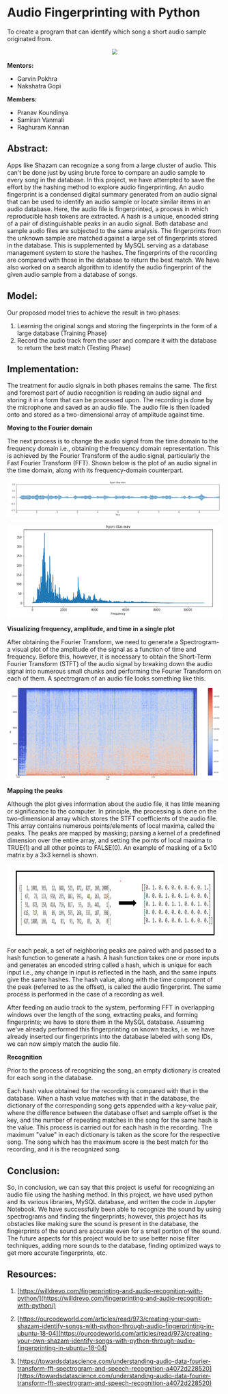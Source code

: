 # **Audio Fingerprinting with Python**

To create a program that can identify which song a short audio sample originated from.

<p align='center'>
<img src="https://github.com/IEEE-NITK/AudioFingerprinting/blob/main/Blog/Images/Thumbnail.png" style="zoom:80%;" />
</p>

**Mentors:**

- Garvin Pokhra
- Nakshatra Gopi

**Members:**

- Pranav Koundinya
- Samiran Vanmali
- Raghuram Kannan

## **Abstract:**

Apps like Shazam can recognize a song from a large cluster of audio. This can&#39;t be done just by using brute force to compare an audio sample to every song in the database. In this project, we have attempted to save the effort by the hashing method to explore audio fingerprinting. An audio fingerprint is a condensed digital summary generated from an audio signal that can be used to identify an audio sample or locate similar items in an audio database. Here, the audio file is fingerprinted, a process in which reproducible hash tokens are extracted. A hash is a unique, encoded string of a pair of distinguishable peaks in an audio signal. Both database and sample audio files are subjected to the same analysis. The fingerprints from the unknown sample are matched against a large set of fingerprints stored in the database. This is supplemented by MySQL serving as a database management system to store the hashes. The fingerprints of the recording are compared with those in the database to return the best match. We have also worked on a search algorithm to identify the audio fingerprint of the given audio sample from a database of songs.

## **Model:**

Our proposed model tries to achieve the result in two phases:

1. Learning the original songs and storing the fingerprints in the form of a large database (Training Phase)
2. Record the audio track from the user and compare it with the database to return the best match (Testing Phase)

## **Implementation:**

The treatment for audio signals in both phases remains the same. The first and foremost part of audio recognition is reading an audio signal and storing it in a form that can be processed upon. The recording is done by the microphone and saved as an audio file. The audio file is then loaded onto and stored as a two-dimensional array of amplitude against time.

**Moving to the Fourier domain**

The next process is to change the audio signal from the time domain to the frequency domain i.e., obtaining the frequency domain representation. This is achieved by the Fourier Transform of the audio signal, particularly the Fast Fourier Transform (FFT). Shown below is the plot of an audio signal in the time domain, along with its frequency-domain counterpart.

![](images/img1.png)

![](images/img2.png)

**Visualizing frequency, amplitude, and time in a single plot**

After obtaining the Fourier Transform, we need to generate a Spectrogram- a visual plot of the amplitude of the signal as a function of time and frequency. Before this, however, it is necessary to obtain the Short-Term Fourier Transform (STFT) of the audio signal by breaking down the audio signal into numerous small chunks and performing the Fourier Transform on each of them. A spectrogram of an audio file looks something like this.

![](images/img3.png)

**Mapping the peaks**

Although the plot gives information about the audio file, it has little meaning or significance to the computer. In principle, the processing is done on the two-dimensional array which stores the STFT coefficients of the audio file. This array contains numerous points/elements of local maxima, called the peaks. The peaks are mapped by masking; parsing a kernel of a predefined dimension over the entire array, and setting the points of local maxima to TRUE(1) and all other points to FALSE(0). An example of masking of a 5x10 matrix by a 3x3 kernel is shown.

![](images/img4.png)

For each peak, a set of neighboring peaks are paired with and passed to a hash function to generate a hash. A hash function takes one or more inputs and generates an encoded string called a hash, which is unique for each input i.e., any change in input is reflected in the hash, and the same inputs give the same hashes. The hash value, along with the time component of the peak (referred to as the offset), is called the audio fingerprint. The same process is performed in the case of a recording as well.

After feeding an audio track to the system, performing FFT in overlapping windows over the length of the song, extracting peaks, and forming fingerprints; we have to store them in the MySQL database. Assuming we&#39;ve already performed this fingerprinting on known tracks, i.e. we have already inserted our fingerprints into the database labeled with song IDs, we can now simply match the audio file.

**Recognition**

Prior to the process of recognizing the song, an empty dictionary is created for each song in the database.

Each hash value obtained for the recording is compared with that in the database. When a hash value matches with that in the database, the dictionary of the corresponding song gets appended with a key-value pair, where the difference between the database offset and sample offset is the key, and the number of repeating matches in the song for the same hash is the value. This process is carried out for each hash in the recording. The maximum &quot;value&quot; in each dictionary is taken as the score for the respective song. The song which has the maximum score is the best match for the recording, and it is the recognized song.

## **Conclusion:**

So, in conclusion, we can say that this project is useful for recognizing an audio file using the hashing method. In this project, we have used python and its various libraries, MySQL database, and written the code in Jupyter Notebook. We have successfully been able to recognize the sound by using spectrograms and finding the fingerprints; however, this project has its obstacles like making sure the sound is present in the database, the fingerprints of the sound are accurate even for a small portion of the sound. The future aspects for this project would be to use better noise filter techniques, adding more sounds to the database, finding optimized ways to get more accurate fingerprints, etc.

## **Resources:**

1. [https://willdrevo.com/fingerprinting-and-audio-recognition-with-python/](https://willdrevo.com/fingerprinting-and-audio-recognition-with-python/)

1. [https://ourcodeworld.com/articles/read/973/creating-your-own-shazam-identify-songs-with-python-through-audio-fingerprinting-in-ubuntu-18-04](https://ourcodeworld.com/articles/read/973/creating-your-own-shazam-identify-songs-with-python-through-audio-fingerprinting-in-ubuntu-18-04)
2. [https://towardsdatascience.com/understanding-audio-data-fourier-transform-fft-spectrogram-and-speech-recognition-a4072d228520](https://towardsdatascience.com/understanding-audio-data-fourier-transform-fft-spectrogram-and-speech-recognition-a4072d228520)
